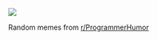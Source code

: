 ![](https://preview.redd.it/1rkd5v468emf1.png?width=640&crop=smart&auto=webp&s=81967c10fbaf33a5146db8d3c49127f4ae9405f5)

 Random memes from [r/ProgrammerHumor](https://www.reddit.com/r/ProgrammerHumor/)

